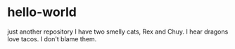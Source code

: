 # hello-world
just another repository
I have two smelly cats, Rex and Chuy. I hear dragons love tacos. I don't blame them.
